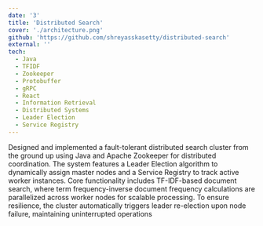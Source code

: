 ```yaml
---
date: '3'
title: 'Distributed Search'
cover: './architecture.png'
github: 'https://github.com/shreyasskasetty/distributed-search'
external: ''
tech:
  - Java
  - TFIDF
  - Zookeeper
  - Protobuffer
  - gRPC
  - React
  - Information Retrieval
  - Distributed Systems
  - Leader Election
  - Service Registry
---
```


Designed and implemented a fault-tolerant distributed search cluster from the ground up using Java and Apache Zookeeper for distributed coordination. The system features a Leader Election algorithm to dynamically assign master nodes and a Service Registry to track active worker instances. Core functionality includes TF-IDF-based document search, where term frequency-inverse document frequency calculations are parallelized across worker nodes for scalable processing. To ensure resilience, the cluster automatically triggers leader re-election upon node failure, maintaining uninterrupted operations
